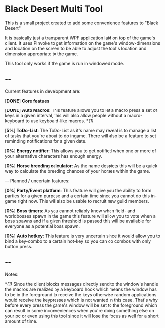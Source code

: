 # Black Desert Multi Tool

This is a small project created to add some convenience features to "Black Desert"

It is basically just a transparent WPF application laid on top of the game's client. It uses PInvoke to get information on the game's window-dimensions and location on the screen to be able to adjust the tool's location and dimension appropriate to the game.

This tool only works if the game is run in windowed mode.

--
--
Current features in development are:

[**DONE**] **Core featues**

[**DONE**] **Auto Macros**: This feature allows you to let a macro press a set of keys in a given interval, this will also allow people without a macro-keyboard to use keyboard-like macros. **(*1)**

[**5%**] **ToDo-List**:       The ToDo-List as it's name may reveal is to manage a list of tasks that you're about to do ingame. There will also be a feature to set reminding notifications for a given date.

[**0%**] **Energy notifier**: This allows you to get notified when one or more of your alternative characters has enough energy.

[**0%**] **Horse breeding calculator**: As the name despicts this will be a quick way to calculate the breeding chances of your horses within the game.

--
Planned / uncertain features:

[**0%**] **Party/Event platform**: This feature will give you the ability to form parties for a given purpose and a certain time since you cannot do this in-game right now. This will also be usable to recruit new guild members.

[**0%**] **Boss timers**: As you cannot reliably know when field- and worldbosses spawn in the game this feature will allow you to vote when a boss spawns and if a given threshold is passed this will be available for everyone as a potential boss spawn.

[**0%**] **Auto hotkey**: This feature is very uncertain since it would allow you to bind a key-combo to a certain hot-key so you can do combos with only button press.

--
--
Notes:

**(*1)** Since the client blocks messages directly send to the window's handle the macros are realized by a keyboard hook which means the window has to be in the foreground to receive the keys otherwise random applications would receive the keypresses which is not wanted in this case. That's why before every press the game's window will be set to the foreground which can result in some inconveniences when you're doing something else on your pc or even using this tool since it will lose the focus as well for a short amount of time.
